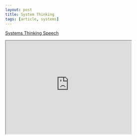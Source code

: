 ```yaml
---
layout: post
title: System Thinking
tags: [article, systems]
---
```


[Systems Thinking Speech](https://www.youtube.com/watch?v=EbLh7rZ3rhU)

<!--more-->

<iframe width="80%" height="300px"
src="https://www.youtube.com/embed/EbLh7rZ3rhU">
</iframe>